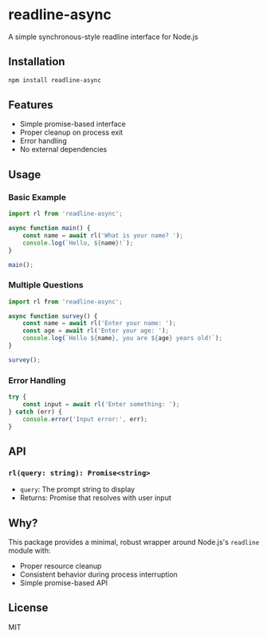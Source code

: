 # readline-async

A simple synchronous-style readline interface for Node.js

## Installation

```bash
npm install readline-async
```

## Features

-   Simple promise-based interface
-   Proper cleanup on process exit
-   Error handling
-   No external dependencies

## Usage

### Basic Example

```javascript
import rl from 'readline-async';

async function main() {
    const name = await rl('What is your name? ');
    console.log(`Hello, ${name}!`);
}

main();
```

### Multiple Questions

```javascript
import rl from 'readline-async';

async function survey() {
    const name = await rl('Enter your name: ');
    const age = await rl('Enter your age: ');
    console.log(`Hello ${name}, you are ${age} years old!`);
}

survey();
```

### Error Handling

```javascript
try {
    const input = await rl('Enter something: ');
} catch (err) {
    console.error('Input error:', err);
}
```

## API

### `rl(query: string): Promise<string>`

-   `query`: The prompt string to display
-   Returns: Promise that resolves with user input

## Why?

This package provides a minimal, robust wrapper around Node.js's `readline` module with:

-   Proper resource cleanup
-   Consistent behavior during process interruption
-   Simple promise-based API

## License

MIT

